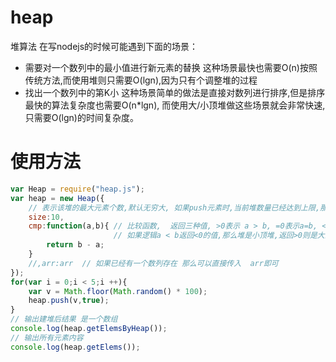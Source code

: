 # heap
堆算法
在写nodejs的时候可能遇到下面的场景：
*  需要对一个数列中的最小值进行新元素的替换
   这种场景最快也需要O(n)按照传统方法,而使用堆则只需要O(lgn),因为只有个调整堆的过程
*  找出一个数列中的第K小
   这种场景简单的做法是直接对数列进行排序,但是排序最快的算法复杂度也需要O(n*lgn),
   而使用大/小顶堆做这些场景就会非常快速,只需要O(lgn)的时间复杂度。

# 使用方法
``````javascript
var Heap = require("heap.js");
var heap = new Heap({
    // 表示该堆的最大元素个数,默认无穷大, 如果push元素时,当前堆数量已经达到上限,那么会根据cmp返回1时替换堆顶元素。
    size:10,
    cmp:function(a,b){ // 比较函数,  返回三种值, >0表示 a > b, =0表示a=b, <0表示a小于b 
                       // 如果逻辑a < b返回<0的值,那么堆是小顶堆,返回>0则是大顶堆
        return b - a;
    }
    //,arr:arr  // 如果已经有一个数列存在 那么可以直接传入  arr即可
});
for(var i = 0;i < 5;i ++){
    var v = Math.floor(Math.random() * 100);
    heap.push(v,true);
}
// 输出建堆后结果 是一个数组
console.log(heap.getElemsByHeap());
// 输出所有元素内容
console.log(heap.getElems());
``````
